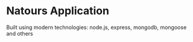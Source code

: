 # Natours Application

Built using modern technologies: node.js, express, mongodb, mongoose and others
